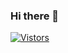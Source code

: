 ### Hi there 👋

<!--
**saurabhprasun20/saurabhprasun20** is a ✨ _special_ ✨ repository because its `README.md` (this file) appears on your GitHub profile.

Here are some ideas to get you started:

- 🔭 I’m currently working on ...
- 🌱 I’m currently learning ...
- 👯 I’m looking to collaborate on ...
- 🤔 I’m looking for help with ...
- 💬 Ask me about ...
- 📫 How to reach me: ...
- 😄 Pronouns: ...
- ⚡ Fun fact: ...
-->

[![Vistors](http://hits.dwyl.com/saurabhprasun20/saurabhprasun20.svg)](http://hits.dwyl.com/saurabhprasun20/saurabhprasun20)
